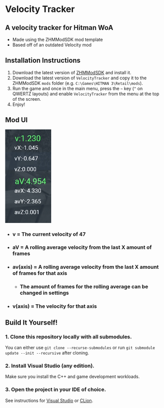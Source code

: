 # Velocity Tracker
## A velocity tracker for Hitman WoA 
- Made using the ZHMModSDK mod template
- Based off of an outdated Velocity mod 

## Installation Instructions

1. Download the latest version of [ZHMModSDK](https://github.com/OrfeasZ/ZHMModSDK) and install it.
2. Download the latest version of `VelocityTracker` and copy it to the ZHMModSDK `mods` folder (e.g. `C:\Games\HITMAN 3\Retail\mods`).
3. Run the game and once in the main menu, press the `~` key (`^` on QWERTZ layouts) and enable `VelocityTracker` from the menu at the top of the screen.
4. Enjoy!

## Mod UI
![mod_ui_example.png](mod_ui_example.png)
- ### v = The current velocity of 47
- ### aV = A rolling average velocity from the last X amount of frames 
- ### av(axis) = A rolling average velocity from the last X amount of frames for that axis
  - ### The amount of frames for the rolling average can be changed in settings
- ### v(axis) = The velocity for that axis




## Build It Yourself!

### 1. Clone this repository locally with all submodules.

You can either use `git clone --recurse-submodules` or run `git submodule update --init --recursive` after cloning.

### 2. Install Visual Studio (any edition).

Make sure you install the C++ and game development workloads.

### 3. Open the project in your IDE of choice.

See instructions for [Visual Studio](https://github.com/OrfeasZ/ZHMModSDK/wiki/Setting-up-Visual-Studio-for-development) or [CLion](https://github.com/OrfeasZ/ZHMModSDK/wiki/Setting-up-CLion-for-development).
